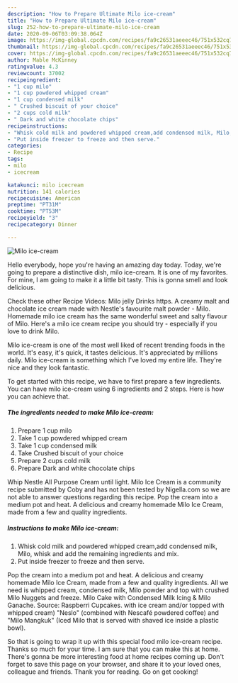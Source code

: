 ```yaml
---
description: "How to Prepare Ultimate Milo ice-cream"
title: "How to Prepare Ultimate Milo ice-cream"
slug: 252-how-to-prepare-ultimate-milo-ice-cream
date: 2020-09-06T03:09:38.064Z
image: https://img-global.cpcdn.com/recipes/fa9c26531aeeec46/751x532cq70/milo-ice-cream-recipe-main-photo.jpg
thumbnail: https://img-global.cpcdn.com/recipes/fa9c26531aeeec46/751x532cq70/milo-ice-cream-recipe-main-photo.jpg
cover: https://img-global.cpcdn.com/recipes/fa9c26531aeeec46/751x532cq70/milo-ice-cream-recipe-main-photo.jpg
author: Mable McKinney
ratingvalue: 4.3
reviewcount: 37002
recipeingredient:
- "1 cup milo"
- "1 cup powdered whipped cream"
- "1 cup condensed milk"
- " Crushed biscuit of your choice"
- "2 cups cold milk"
- " Dark and white chocolate chips"
recipeinstructions:
- "Whisk cold milk and powdered whipped cream,add condensed milk, Milo, whisk and add the remaining ingredients and mix."
- "Put inside freezer to freeze and then serve."
categories:
- Recipe
tags:
- milo
- icecream

katakunci: milo icecream 
nutrition: 141 calories
recipecuisine: American
preptime: "PT31M"
cooktime: "PT53M"
recipeyield: "3"
recipecategory: Dinner

---
```



![Milo ice-cream](https://img-global.cpcdn.com/recipes/fa9c26531aeeec46/751x532cq70/milo-ice-cream-recipe-main-photo.jpg)

Hello everybody, hope you're having an amazing day today. Today, we're going to prepare a distinctive dish, milo ice-cream. It is one of my favorites. For mine, I am going to make it a little bit tasty. This is gonna smell and look delicious.

Check these other Recipe Videos: Milo jelly Drinks https. A creamy malt and chocolate ice cream made with Nestle&#39;s favourite malt powder - Milo. Homemade milo ice cream has the same wonderful sweet and salty flavour of Milo. Here&#39;s a milo ice cream recipe you should try - especially if you love to drink Milo.

Milo ice-cream is one of the most well liked of recent trending foods in the world. It's easy, it's quick, it tastes delicious. It's appreciated by millions daily. Milo ice-cream is something which I've loved my entire life. They're nice and they look fantastic.


To get started with this recipe, we have to first prepare a few ingredients. You can have milo ice-cream using 6 ingredients and 2 steps. Here is how you can achieve that.

<!--inarticleads1-->

##### The ingredients needed to make Milo ice-cream:

1. Prepare 1 cup milo
1. Take 1 cup powdered whipped cream
1. Take 1 cup condensed milk
1. Take  Crushed biscuit of your choice
1. Prepare 2 cups cold milk
1. Prepare  Dark and white chocolate chips


Whip Nestle All Purpose Cream until light. Milo Ice Cream is a community recipe submitted by Coby and has not been tested by Nigella.com so we are not able to answer questions regarding this recipe. Pop the cream into a medium pot and heat. A delicious and creamy homemade Milo Ice Cream, made from a few and quality ingredients. 

<!--inarticleads2-->

##### Instructions to make Milo ice-cream:

1. Whisk cold milk and powdered whipped cream,add condensed milk, Milo, whisk and add the remaining ingredients and mix.
1. Put inside freezer to freeze and then serve.


Pop the cream into a medium pot and heat. A delicious and creamy homemade Milo Ice Cream, made from a few and quality ingredients. All we need is whipped cream, condensed milk, Milo powder and top with crushed Milo Nuggets and freeze. Milo Cake with Condensed Milk Icing &amp; Milo Ganache. Source: Raspberri Cupcakes. with ice cream and/or topped with whipped cream) &#34;Neslo&#34; (combined with Nescafé powdered coffee) and &#34;Milo Mangkuk&#34; (Iced Milo that is served with shaved ice inside a plastic bowl). 

So that is going to wrap it up with this special food milo ice-cream recipe. Thanks so much for your time. I am sure that you can make this at home. There's gonna be more interesting food at home recipes coming up. Don't forget to save this page on your browser, and share it to your loved ones, colleague and friends. Thank you for reading. Go on get cooking!
